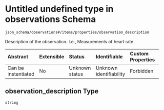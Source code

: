 # Untitled undefined type in observations Schema

```txt
json_schema/observations#/items/properties/observation_description
```

Description of the observation. I.e., Measurements of heart rate.

| Abstract            | Extensible | Status         | Identifiable            | Custom Properties | Additional Properties | Access Restrictions | Defined In                                                                                                  |
| :------------------ | :--------- | :------------- | :---------------------- | :---------------- | :-------------------- | :------------------ | :---------------------------------------------------------------------------------------------------------- |
| Can be instantiated | No         | Unknown status | Unknown identifiability | Forbidden         | Allowed               | none                | [observations.schema.json\*](../../out/schemas/sub-schemas/observations.schema.json "open original schema") |

## observation\_description Type

`string`
